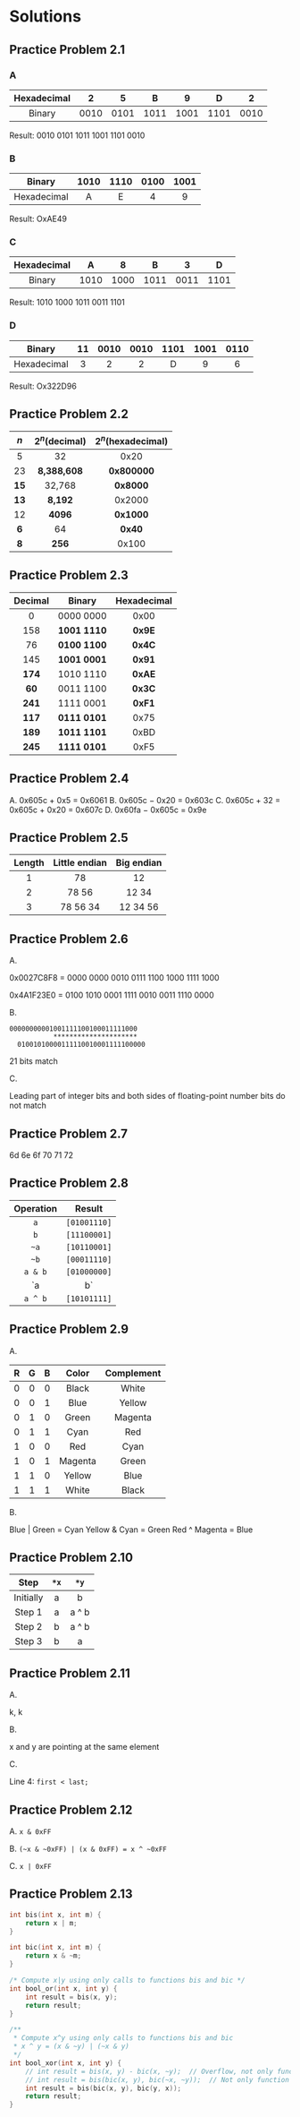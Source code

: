 # Solutions

## Practice Problem 2.1

### A

| Hexadecimal |   2   |   5   |   B   |   9   |   D   |   2   |
| :---------: | :---: | :---: | :---: | :---: | :---: | :---: |
|   Binary    | 0010  | 0101  | 1011  | 1001  | 1101  | 0010  |

Result: 0010 0101 1011 1001 1101 0010

### B

|   Binary    | 1010  | 1110  | 0100  | 1001  |
| :---------: | :---: | :---: | :---: | :---: |
| Hexadecimal |   A   |   E   |   4   |   9   |

Result: OxAE49

### C

| Hexadecimal |   A   |   8   |   B   |   3   |   D   |
| :---------: | :---: | :---: | :---: | :---: | :---: |
|   Binary    | 1010  | 1000  | 1011  | 0011  | 1101  |

Result: 1010 1000 1011 0011 1101

### D

|   Binary    |  11   | 0010  | 0010  | 1101  | 1001  | 0110  |
| :---------: | :---: | :---: | :---: | :---: | :---: | :---: |
| Hexadecimal |   3   |   2   |   2   |   D   |   9   |   6   |

Result: Ox322D96

## Practice Problem 2.2

|  $n$   | $2^n$(decimal) | $2^n$(hexadecimal) |
| :----: | :------------: | :----------------: |
|   5    |       32       |        0x20        |
|   23   | __8,388,608__  |    __0x800000__    |
| __15__ |     32,768     |     __0x8000__     |
| __13__ |   __8,192__    |       0x2000       |
|   12   |    __4096__    |     __0x1000__     |
| __6__  |       64       |      __0x40__      |
| __8__  |    __256__     |       0x100        |

## Practice Problem 2.3

| Decimal |    Binary     | Hexadecimal |
| :-----: | :-----------: | :---------: |
|    0    |   0000 0000   |    0x00     |
|   158   | __1001 1110__ |  __0x9E__   |
|   76    | __0100 1100__ |  __0x4C__   |
|   145   | __1001 0001__ |  __0x91__   |
| __174__ |   1010 1110   |  __0xAE__   |
| __60__  |   0011 1100   |  __0x3C__   |
| __241__ |   1111 0001   |  __0xF1__   |
| __117__ | __0111 0101__ |    0x75     |
| __189__ | __1011 1101__ |    0xBD     |
| __245__ | __1111 0101__ |    0xF5     |

## Practice Problem 2.4

A. 0x605c + 0x5 = 0x6061
B. 0x605c − 0x20 = 0x603c
C. 0x605c + 32 = 0x605c + 0x20 = 0x607c
D. 0x60fa − 0x605c = 0x9e

## Practice Problem 2.5

| Length | Little endian | Big endian |
| :----: | :-----------: | :--------: |
|   1    |      78       |     12     |
|   2    |     78 56     |   12 34    |
|   3    |   78 56 34    |  12 34 56  |

## Practice Problem 2.6

A.

0x0027C8F8 = 0000 0000 0010 0111 1100 1000 1111 1000

0x4A1F23E0 = 0100 1010 0001 1111 0010 0011 1110 0000

B.

```text
00000000001001111100100011111000
           *********************
  01001010000111110010001111100000
```

21 bits match

C.

Leading part of integer bits and both sides of floating-point number bits do not match

## Practice Problem 2.7

6d 6e 6f 70 71 72

## Practice Problem 2.8

| Operation |    Result    |
| :-------: | :----------: |
|    `a`    | `[01001110]` |
|    `b`    | `[11100001]` |
|   `~a`    | `[10110001]` |
|   `~b`    | `[00011110]` |
|  `a & b`  | `[01000000]` |
|  `a | b`  | `[11101111]` |
|  `a ^ b`  | `[10101111]` |

## Practice Problem 2.9

A.

|   R   |   G   |   B   |  Color  | Complement |
| :---: | :---: | :---: | :-----: | :--------: |
|   0   |   0   |   0   |  Black  |   White    |
|   0   |   0   |   1   |  Blue   |   Yellow   |
|   0   |   1   |   0   |  Green  |  Magenta   |
|   0   |   1   |   1   |  Cyan   |    Red     |
|   1   |   0   |   0   |   Red   |    Cyan    |
|   1   |   0   |   1   | Magenta |   Green    |
|   1   |   1   |   0   | Yellow  |    Blue    |
|   1   |   1   |   1   |  White  |   Black    |

B.

Blue | Green = Cyan
Yellow & Cyan = Green
Red ^ Magenta = Blue

## Practice Problem 2.10

|   Step    | `*x`  | `*y`  |
| :-------: | :---: | :---: |
| Initially |   a   |   b   |
|  Step 1   |   a   | a ^ b |
|  Step 2   |   b   | a ^ b |
|  Step 3   |   b   |   a   |

## Practice Problem 2.11

A.

k, k

B.

x and y are pointing at the same element

C.

Line 4: `first < last;`

## Practice Problem 2.12

A. `x & 0xFF`

B. `(~x & ~0xFF) | (x & 0xFF) = x ^ ~0xFF`

C. `x | 0xFF`

## Practice Problem 2.13

```c
int bis(int x, int m) {
    return x | m;
}

int bic(int x, int m) {
    return x & ~m;
}
```

```c
/* Compute x|y using only calls to functions bis and bic */
int bool_or(int x, int y) {
    int result = bis(x, y);
    return result;
}
```

```c
/**
 * Compute x^y using only calls to functions bis and bic
 * x ^ y = (x & ~y) | (~x & y)
 */
int bool_xor(int x, int y) {
    // int result = bis(x, y) - bic(x, ~y);  // Overflow, not only function call
    // int result = bis(bic(x, y), bic(~x, ~y));  // Not only function call
    int result = bis(bic(x, y), bic(y, x));
    return result;
}
```
